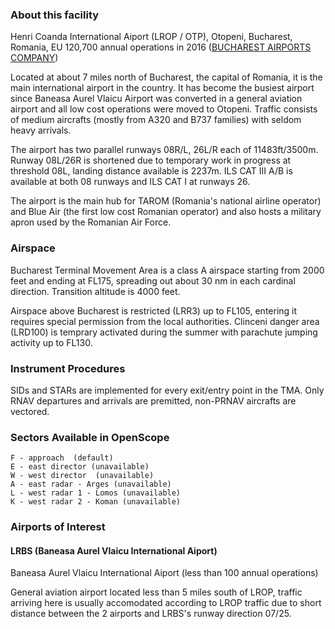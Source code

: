 ### About this facility
Henri Coanda International Aiport (LROP / OTP), Otopeni, Bucharest, Romania, EU
120,700 annual operations in 2016 ([BUCHAREST AIRPORTS COMPANY](http://www.bucharestairports.ro/ro/noutati/trafic-aerian-record-in-anul-2016))

Located at about 7 miles north of Bucharest, the capital of Romania, it is the main international airport in the country. It has become the busiest airport since Baneasa Aurel Vlaicu Airport was converted in a general aviation airport and all low cost operations were moved to Otopeni. Traffic consists of medium aircrafts (mostly from A320 and B737 families) with seldom heavy arrivals.

The airport has two parallel runways 08R/L, 26L/R each of 11483ft/3500m. Runway 08L/26R is shortened due to temporary work in progress at threshold 08L, landing distance available is 2237m. ILS CAT III A/B is available at both 08 runways and ILS CAT I at runways 26.

The airport is the main hub for TAROM (Romania's national airline operator) and Blue Air (the first low cost Romanian operator) and also hosts a military apron used by the Romanian Air Force.

### Airspace
Bucharest Terminal Movement Area is a class A airspace starting from 2000 feet and ending at FL175, spreading out about 30 nm in each cardinal direction. Transition altitude is 4000 feet.

Airspace above Bucharest is restricted (LRR3) up to FL105, entering it requires special permission from the local authorities. Clinceni danger area (LRD100) is temprary activated during the summer with parachute jumping activity up to FL130. 

### Instrument Procedures
SIDs and STARs are implemented for every exit/entry point in the TMA. Only RNAV departures and arrivals are premitted, non-PRNAV aircrafts are vectored.

### Sectors Available in OpenScope

```
F - approach  (default)
E - east director (unavailable)
W - west director  (unavailable)
A - east radar - Arges (unavailable)
L - west radar 1 - Lomos (unavailable)
K - west radar 2 - Koman (unavailable)
```

### Airports of Interest

#### LRBS (Baneasa Aurel Vlaicu International Aiport)
Baneasa Aurel Vlaicu International Aiport (less than 100 annual operations)

General aviation airport located less than 5 miles south of LROP, traffic arriving here is usually accomodated according to LROP traffic due to short distance between the 2 airports and LRBS's runway direction 07/25.

